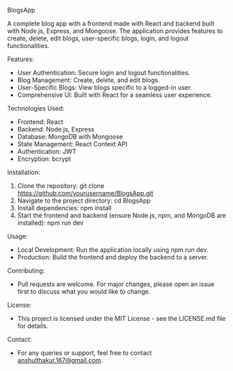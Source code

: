 BlogsApp


A complete blog app with a frontend made with React and backend built with Node.js, Express, and Mongoose. The application provides features to create, delete, edit blogs, user-specific blogs, login, and logout functionalities.

Features:

- User Authentication: Secure login and logout functionalities.
- Blog Management: Create, delete, and edit blogs.
- User-Specific Blogs: View blogs specific to a logged-in user.
- Comprehensive UI: Built with React for a seamless user experience.

Technologies Used:
- Frontend: React
- Backend: Node.js, Express
- Database: MongoDB with Mongoose
- State Management: React Context API
- Authentication: JWT
- Encryption: bcrypt

Installation:
1. Clone the repository:
     git clone https://github.com/yourusername/BlogsApp.git
2.  Navigate to the project directory:
      cd BlogsApp
3. Install dependencies:
   npm install
4. Start the frontend and backend (ensure Node.js, npm, and MongoDB are installed):
   npm run dev

Usage: 
- Local Development: Run the application locally using npm run dev.
- Production: Build the frontend and deploy the backend to a server.

Contributing:
- Pull requests are welcome. For major changes, please open an issue first to discuss what you would like to change.

License: 
- This project is licensed under the MIT License - see the LICENSE.md file for details.

Contact:
- For any queries or support, feel free to contact anshulthakur.167@gmail.com.
  

